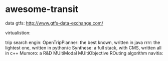 # awesome-transit

data
gtfs:
http://www.gtfs-data-exchange.com/


virtualistion:


trip search engin:
OpenTripPlanner: the best known, written in java
rrrr: the lightest one, written in python/c
Synthese: a full stack, with CMS, written all in c++
Mumoro: a R&D MUltiModal MUltiObjective ROuting algorithm
navitia: 
